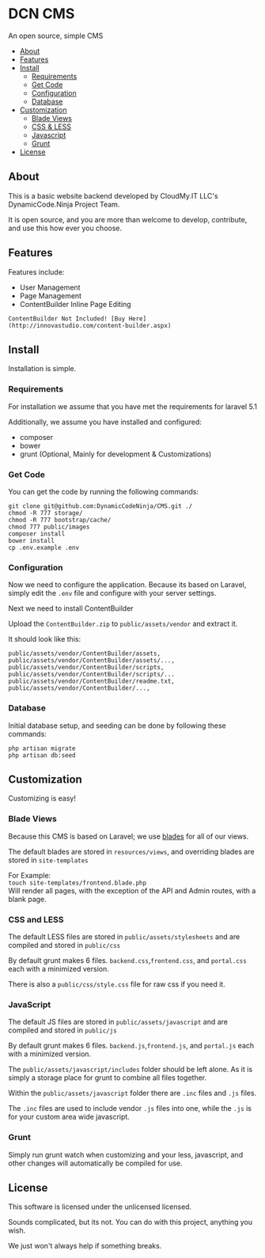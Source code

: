 # DCN CMS
An open source, simple CMS

- [About](#about)
- [Features](#features)
- [Install](#install)
    - [Requirements](#requirements)
    - [Get Code](#get-code)
    - [Configuration](#configuration)
    - [Database](#database)
- [Customization](#customization)
    - [Blade Views](#blade-views)
    - [CSS & LESS](#css-and-less)
    - [Javascript](#javascript)
    - [Grunt](#grunt)
- [License](#license)

## About
This is a basic website backend developed by CloudMy.IT LLC's DynamicCode.Ninja Project Team.

It is open source, and you are more than welcome to develop, contribute, and use this how ever you choose.

## Features

Features include:

- User Management
- Page Management
- ContentBuilder Inline Page Editing

```
ContentBuilder Not Included! [Buy Here](http://innovastudio.com/content-builder.aspx)
```

## Install
Installation is simple.

### Requirements
For installation we assume that you have met the requirements for laravel 5.1

Additionally, we assume you have installed and configured:

- composer
- bower
- grunt (Optional, Mainly for development & Customizations)

### Get Code
You can get the code by running the following commands:

```
git clone git@github.com:DynamicCodeNinja/CMS.git ./
chmod -R 777 storage/
chmod -R 777 bootstrap/cache/
chmod 777 public/images
composer install
bower install
cp .env.example .env
```

### Configuration
Now we need to configure the application. Because its based on Laravel, simply edit the `.env` file and configure with your server settings. 

Next we need to install ContentBuilder

Upload the `ContentBuilder.zip` to `public/assets/vendor` and extract it.

It should look like this:

```
public/assets/vendor/ContentBuilder/assets,
public/assets/vendor/ContentBuilder/assets/...,
public/assets/vendor/ContentBuilder/scripts,
public/assets/vendor/ContentBuilder/scripts/...
public/assets/vendor/ContentBuilder/readme.txt,
public/assets/vendor/ContentBuilder/...,
```

### Database
Initial database setup, and seeding can be done by following these commands:

```
php artisan migrate
php artisan db:seed
```

## Customization
Customizing is easy!

### Blade Views
Because this CMS is based on Laravel; we use [blades](http://laravel.com/docs/master/blade) for all of our views.

The default blades are stored in `resources/views`, and overriding blades are stored in `site-templates`

For Example:  
`touch site-templates/frontend.blade.php`  
Will render all pages, with the exception of the API and Admin routes, with a blank page.

### CSS and LESS
The default LESS files are stored in `public/assets/stylesheets` and are compiled and stored in `public/css`

By default grunt makes 6 files. `backend.css`,`frontend.css`, and `portal.css` each with a minimized version.

There is also a `public/css/style.css` file for raw css if you need it.

### JavaScript
The default JS files are stored in `public/assets/javascript` and are compiled and stored in `public/js`

By default grunt makes 6 files. `backend.js`,`frontend.js`, and `portal.js` each with a minimized version.

The `public/assets/javascript/includes` folder should be left alone. As it is simply a storage place for grunt to combine all files together.

Within the `public/assets/javascript` folder there are `.inc` files and `.js` files.

The `.inc` files are used to include vendor `.js` files into one, while the `.js` is for your custom area wide javascript.

### Grunt
Simply run grunt watch when customizing and your less, javascript, and other changes will automatically be compiled for use.


## License
This software is licensed under the unlicensed licensed.

Sounds complicated, but its not. You can do with this project, anything you wish. 

We just won't always help if something breaks.